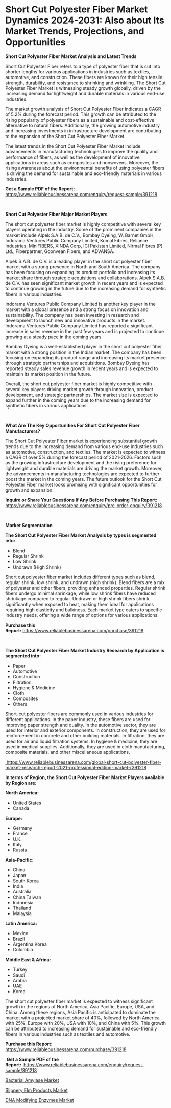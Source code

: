 <p><h1>Short Cut Polyester Fiber Market Dynamics 2024-2031: Also about Its Market Trends, Projections, and Opportunities</h1></p><p><strong>Short Cut Polyester Fiber Market Analysis and Latest Trends</strong></p>
<p><p>Short Cut Polyester Fiber refers to a type of polyester fiber that is cut into shorter lengths for various applications in industries such as textiles, automotive, and construction. These fibers are known for their high tensile strength, durability, and resistance to shrinking and wrinkling. The Short Cut Polyester Fiber Market is witnessing steady growth globally, driven by the increasing demand for lightweight and durable materials in various end-use industries.</p><p>The market growth analysis of Short Cut Polyester Fiber indicates a CAGR of 5.2% during the forecast period. This growth can be attributed to the rising popularity of polyester fibers as a sustainable and cost-effective alternative to natural fibers. Additionally, the growing automotive industry and increasing investments in infrastructure development are contributing to the expansion of the Short Cut Polyester Fiber Market.</p><p>The latest trends in the Short Cut Polyester Fiber Market include advancements in manufacturing technologies to improve the quality and performance of fibers, as well as the development of innovative applications in areas such as composites and nonwovens. Moreover, the rising awareness about the environmental benefits of using polyester fibers is driving the demand for sustainable and eco-friendly materials in various industries.</p></p>
<p><strong>Get a Sample PDF of the Report:&nbsp;</strong> <a href="https://www.reliablebusinessarena.com/enquiry/request-sample/391218">https://www.reliablebusinessarena.com/enquiry/request-sample/391218</a></p>
<p>&nbsp;</p>
<p><strong>Short Cut Polyester Fiber Major Market Players</strong></p>
<p><p>The short cut polyester fiber market is highly competitive with several key players operating in the industry. Some of the prominent companies in the market include Alpek S.A.B. de C.V., Bombay Dyeing, W. Barnet GmbH, Indorama Ventures Public Company Limited, Komal Fibres, Reliance Industries, MiniFIBERS, XINDA Corp, ICI Pakistan Limited, Nirmal Fibres (P) Ltd., Fiberpartner, Goonvean Fibers, and ADVANSA.</p><p>Alpek S.A.B. de C.V. is a leading player in the short cut polyester fiber market with a strong presence in North and South America. The company has been focusing on expanding its product portfolio and increasing its market share through strategic acquisitions and collaborations. Alpek S.A.B. de C.V. has seen significant market growth in recent years and is expected to continue growing in the future due to the increasing demand for synthetic fibers in various industries.</p><p>Indorama Ventures Public Company Limited is another key player in the market with a global presence and a strong focus on innovation and sustainability. The company has been investing in research and development to launch new and innovative products in the market. Indorama Ventures Public Company Limited has reported a significant increase in sales revenue in the past few years and is projected to continue growing at a steady pace in the coming years.</p><p>Bombay Dyeing is a well-established player in the short cut polyester fiber market with a strong position in the Indian market. The company has been focusing on expanding its product range and increasing its market presence through strategic partnerships and acquisitions. Bombay Dyeing has reported steady sales revenue growth in recent years and is expected to maintain its market position in the future.</p><p>Overall, the short cut polyester fiber market is highly competitive with several key players driving market growth through innovation, product development, and strategic partnerships. The market size is expected to expand further in the coming years due to the increasing demand for synthetic fibers in various applications.</p></p>
<p>&nbsp;</p>
<p><strong>What Are The Key Opportunities For Short Cut Polyester Fiber Manufacturers?</strong></p>
<p><p>The Short Cut Polyester Fiber market is experiencing substantial growth trends due to the increasing demand from various end-use industries such as automotive, construction, and textiles. The market is expected to witness a CAGR of over 5% during the forecast period of 2021-2026. Factors such as the growing infrastructure development and the rising preference for lightweight and durable materials are driving the market growth. Moreover, the advancements in manufacturing technologies are expected to further boost the market in the coming years. The future outlook for the Short Cut Polyester Fiber market looks promising with significant opportunities for growth and expansion.</p></p>
<p><strong>Inquire or Share Your Questions If Any Before Purchasing This Report:</strong> <a href="https://www.reliablebusinessarena.com/enquiry/pre-order-enquiry/391218">https://www.reliablebusinessarena.com/enquiry/pre-order-enquiry/391218</a></p>
<p>&nbsp;</p>
<p><strong>Market Segmentation</strong></p>
<p><strong>The Short Cut Polyester Fiber Market Analysis by types is segmented into:</strong></p>
<p><ul><li>Blend</li><li>Regular Shrink</li><li>Low Shrink</li><li>Undrawn (High Shrink)</li></ul></p>
<p><p>Short cut polyester fiber market includes different types such as blend, regular shrink, low shrink, and undrawn (high shrink). Blend fibers are a mix of polyester and other fibers, providing enhanced properties. Regular shrink fibers undergo minimal shrinkage, while low shrink fibers have reduced shrinkage compared to regular. Undrawn or high shrink fibers shrink significantly when exposed to heat, making them ideal for applications requiring high elasticity and bulkiness. Each market type caters to specific industry needs, offering a wide range of options for various applications.</p></p>
<p><strong>Purchase this Report:&nbsp;</strong><a href="https://www.reliablebusinessarena.com/purchase/391218">https://www.reliablebusinessarena.com/purchase/391218</a></p>
<p>&nbsp;</p>
<p><strong>The Short Cut Polyester Fiber Market Industry Research by Application is segmented into:</strong></p>
<p><ul><li>Paper</li><li>Automotive</li><li>Construction</li><li>Filtration</li><li>Hygiene & Medicine</li><li>Cloth</li><li>Composites</li><li>Others</li></ul></p>
<p><p>Short-cut polyester fibers are commonly used in various industries for different applications. In the paper industry, these fibers are used for improving paper strength and quality. In the automotive sector, they are used for interior and exterior components. In construction, they are used for reinforcement in concrete and other building materials. In filtration, they are used for air and liquid filtration systems. In hygiene & medicine, they are used in medical supplies. Additionally, they are used in cloth manufacturing, composite materials, and other miscellaneous applications.</p></p>
<p><a href="https://www.reliablebusinessarena.com/global-short-cut-polyester-fiber-market-research-report-2021-professional-edition-market-r391218">&nbsp;https://www.reliablebusinessarena.com/global-short-cut-polyester-fiber-market-research-report-2021-professional-edition-market-r391218</a></p>
<p><strong>In terms of Region, the Short Cut Polyester Fiber Market Players available by Region are:</strong></p>
<p>
    <p> <strong> North America: </strong>
        <ul>
            <li>United States</li>
            <li>Canada</li>
        </ul>
        </p> 
    <p> <strong> Europe: </strong>
        <ul>
            <li>Germany</li>
            <li>France</li>
            <li>U.K.</li>
            <li>Italy</li>
            <li>Russia</li>
        </ul>
        </p> 
    <p> <strong> Asia-Pacific: </strong>
        <ul>
            <li>China</li>
            <li>Japan</li>
            <li>South Korea</li>
            <li>India</li>
            <li>Australia</li>
            <li>China Taiwan</li>
            <li>Indonesia</li>
            <li>Thailand</li>
            <li>Malaysia</li>
        </ul>
        </p> 
    <p> <strong> Latin America: </strong>
        <ul>
            <li>Mexico</li>
            <li>Brazil</li>
            <li>Argentina Korea</li>
            <li>Colombia</li>
        </ul>
        </p> 
    <p> <strong> Middle East & Africa: </strong>
        <ul>
            <li>Turkey</li>
            <li>Saudi</li>
            <li>Arabia</li>
            <li>UAE</li>
            <li>Korea</li>
        </ul>
    </p>
    </p>
<p><p>The short cut polyester fiber market is expected to witness significant growth in the regions of North America, Asia Pacific, Europe, USA, and China. Among these regions, Asia Pacific is anticipated to dominate the market with a projected market share of 40%, followed by North America with 25%, Europe with 20%, USA with 10%, and China with 5%. This growth can be attributed to increasing demand for sustainable and eco-friendly fibers in various industries such as textiles and automotive.</p></p>
<p><strong>Purchase this Report: </strong><a href="https://www.reliablebusinessarena.com/purchase/391218">https://www.reliablebusinessarena.com/purchase/391218</a></p>
<p>&nbsp;<strong>Get a Sample PDF of the Report:&nbsp;&nbsp;</strong><a href="https://www.reliablebusinessarena.com/enquiry/request-sample/391218">https://www.reliablebusinessarena.com/enquiry/request-sample/391218</a></p>
<p><strong></strong></p>
<p><p><a href="https://github.com/brittnycachero596/Market-Research-Report-List-1/blob/main/bacterial-amylase-market.md">Bacterial Amylase Market</a></p><p><a href="https://github.com/abigailsutherland7889/Market-Research-Report-List-1/blob/main/slippery-elm-products-market.md">Slippery Elm Products Market</a></p><p><a href="https://github.com/ChloeConn57/Market-Research-Report-List-1/blob/main/dna-modifying-enzymes-market.md">DNA Modifying Enzymes Market</a></p></p>